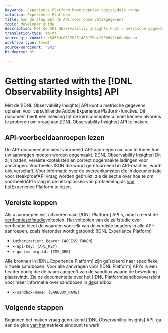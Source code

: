 ```yaml
---
keywords: Experience Platform;home;popular topics;date range
solution: Experience Platform
title: Aan de slag met de API voor observatiegegevens
topic: developer guide
description: Met de API Observability Insights kunt u metrische gegevens ophalen voor verschillende Adobe Experience Platform-functies. Dit document biedt een inleiding op de kernconcepten die u moet kennen voordat u probeert aanroepen te doen naar de API voor observatiegegevens.
translation-type: tm+mt
source-git-commit: c5455dc0812b251483170ac19506d7c60ad4ecaa
workflow-type: tm+mt
source-wordcount: '242'
ht-degree: 0%

---
```



# Getting started with the [!DNL Observability Insights] API

Met de [!DNL Observability Insights] API kunt u metrische gegevens ophalen voor verschillende Adobe Experience Platform-functies. Dit document biedt een inleiding tot de kernconcepten u moet kennen alvorens te proberen om vraag aan [!DNL Observability Insights] API te maken.

## API-voorbeeldaanroepen lezen

De API-documentatie biedt voorbeeld-API-aanroepen om aan te tonen hoe uw aanvragen moeten worden opgemaakt. [!DNL Observability Insights] Dit zijn paden, vereiste kopteksten en correct opgemaakte ladingen voor aanvragen. Voorbeeld-JSON die wordt geretourneerd in API-reacties, wordt ook verschaft. Voor informatie over de overeenkomsten die in documentatie voor steekproefAPI vraag worden gebruikt, zie de sectie over hoe te om voorbeeldAPI vraag in de het oplossen van problemengids [van het](../../landing/troubleshooting.md)Experience Platform te lezen.

## Vereiste koppen

Als u aanroepen wilt uitvoeren naar [!DNL Platform] API&#39;s, moet u eerst de [verificatiezelfstudie](../../tutorials/authentication.md)voltooien. Het voltooien van de zelfstudie over verificatie biedt de waarden voor elk van de vereiste headers in alle API-aanroepen, zoals hieronder wordt getoond: [!DNL Experience Platform]

* `Authorization: Bearer {ACCESS_TOKEN}`
* `x-api-key: {API_KEY}`
* `x-gw-ims-org-id: {IMS_ORG}`

Alle bronnen in [!DNL Experience Platform] zijn geïsoleerd naar specifieke virtuele sandboxen. Voor alle aanvragen voor [!DNL Platform] API&#39;s is een header nodig die de naam aangeeft van de sandbox waarin de bewerking plaatsvindt. Zie de documentatie over het [!DNL Platform]sandboxoverzicht voor meer informatie over sandboxen in [de](../../sandboxes/home.md)sandbox.

* `x-sandbox-name: {SANDBOX_NAME}`

## Volgende stappen

Beginnen het maken vraag gebruikend [!DNL Observability Insights] API, ga aan de gids [van het](./metrics.md)metrieke eindpunt te werk.